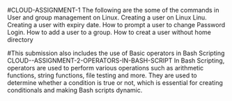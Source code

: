 #CLOUD-ASSIGNMENT-1
 The following are the some of the commands in User and group management on Linux.
 Creating a user on Linux Linu.
 Creating a user with expiry date.
 How to prompt a user to change Password Login.
 How to add a user to a group.
 How to creat a user without home directory

 #This submission also includes the use of Basic operators in Bash Scripting 
 CLOUD--ASSIGNMENT-2-OPERATORS-IN-BASH-SCRIPT
In Bash Scripting, operators are used to perform various operations such as arithmetic functions, string functions, file testing and more. They are used to determine whether a condition is true or not, which is essential for creating conditionals and making Bash scripts dynamic.
